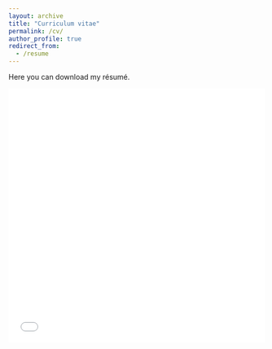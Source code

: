 ```yaml
---
layout: archive
title: "Curriculum vitae"
permalink: /cv/
author_profile: true
redirect_from:
  - /resume
---
```


Here you can download my résumé.

<iframe src="/files/qa_cv.pdf" width="100%" height="500" frameborder="no" marginwidth="0" marginheight="0"></iframe>
